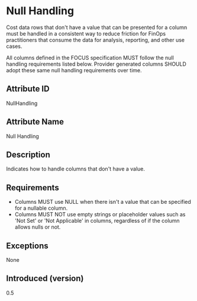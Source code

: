 # Null Handling

Cost data rows that don't have a value that can be presented for a column must be handled in a consistent way to reduce
friction for FinOps practitioners that consume the data for analysis, reporting, and other use cases.

All columns defined in the FOCUS specification MUST follow the null handling requirements listed below. Provider generated columns SHOULD adopt these same null handling requirements over time.

## Attribute ID

NullHandling

## Attribute Name

Null Handling

## Description

Indicates how to handle columns that don't have a value.

## Requirements

* Columns MUST use NULL when there isn't a value that can be specified for a nullable column.
* Columns MUST NOT use empty strings or placeholder values such as 'Not Set' or 'Not Applicable' in columns, regardless
  of if the column allows nulls or not.

## Exceptions

None

## Introduced (version)

0.5
